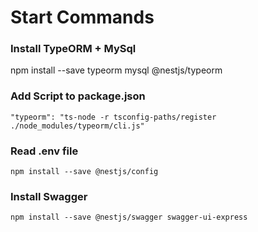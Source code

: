 # Start Commands

### Install TypeORM + MySql
npm install --save typeorm mysql @nestjs/typeorm

### Add Script to package.json
` "typeorm": "ts-node -r tsconfig-paths/register ./node_modules/typeorm/cli.js" `

### Read .env file
` npm install --save @nestjs/config `

### Install Swagger
` npm install --save @nestjs/swagger swagger-ui-express `
